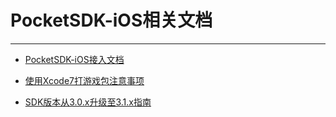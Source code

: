 # PocketSDK-iOS相关文档
---

*  [PocketSDK-iOS接入文档](/Documents/docking.html)

*  [使用Xcode7打游戏包注意事项](/Documents/about_xcode7.html)

*  [SDK版本从3.0.x升级至3.1.x指南](/Documents/update_to_3.1.html)